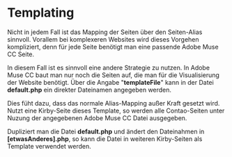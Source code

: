 # Templating

Nicht in jedem Fall ist das Mapping der Seiten über den Seiten-Alias sinnvoll. Vorallem bei komplexeren Websites wird dieses Vorgehen kompliziert, denn für jede Seite benötigt man eine passende Adobe Muse CC Seite.

In diesem Fall ist es sinnvoll eine andere Strategie zu nutzen. In Adobe Muse CC baut man nur noch die Seiten auf, die man für die Visualisierung der Website benötigt. Über die Angabe "**templateFile**" kann in der Datei **default.php** ein direkter Dateinamen angegeben werden.

Dies füht dazu, dass das normale Alias-Mapping außer Kraft gesetzt wird. Nutzt eine Kirby-Seite dieses Template, so werden alle Contao-Seiten unter Nuzung der angegebenen Adobe Muse CC Datei ausgegeben.

Dupliziert man die Datei **default.php** und ändert den Dateinahmen in **[etwasAnderes].php**, so kann die Datei in weiteren Kirby-Seiten als Template verwendet werden.



